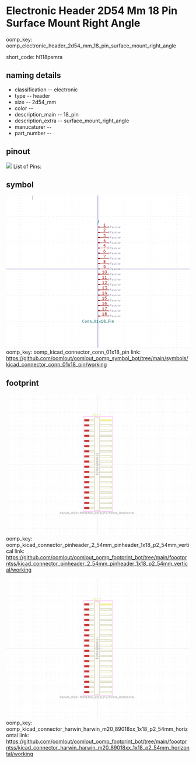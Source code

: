 # Electronic Header 2D54 Mm 18 Pin Surface Mount Right Angle
oomp_key: oomp_electronic_header_2d54_mm_18_pin_surface_mount_right_angle  

short_code: hi118psmra
## naming details
* classification -- electronic
* type -- header
* size -- 2d54_mm
* color -- 
* description_main -- 18_pin
* description_extra -- surface_mount_right_angle
* manucaturer -- 
* part_number -- 
## pinout
![](working_pinout_600.png)
List of Pins:

## symbol

![](symbol/0/working/working_600.png)  
oomp_key: oomp_kicad_connector_conn_01x18_pin
link: https://github.com/oomlout/oomlout_oomp_symbol_bot/tree/main/symbols/kicad_connector_conn_01x18_pin/working


## footprint

![](footprint/0/working/working_600.png)  
oomp_key: oomp_kicad_connector_pinheader_2_54mm_pinheader_1x18_p2_54mm_vertical
link: https://github.com/oomlout/oomlout_oomp_footprint_bot/tree/main/foootprntss/kicad_connector_pinheader_2_54mm_pinheader_1x18_p2_54mm_vertical/working

![](footprint/0/working/working_600.png)  
oomp_key: oomp_kicad_connector_harwin_harwin_m20_89018xx_1x18_p2_54mm_horizontal
link: https://github.com/oomlout/oomlout_oomp_footprint_bot/tree/main/foootprntss/kicad_connector_harwin_harwin_m20_89018xx_1x18_p2_54mm_horizontal/working
